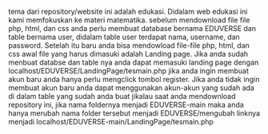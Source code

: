tema dari repository/website ini adalah edukasi. Didalam web edukasi ini kami memfokuskan ke materi matematika.
sebelum mendownload file file php, html, dan css anda perlu membuat database bernama EDUVERSE dan table bernama user, didalam table user terdapat nama, username, dan password. Setelah itu baru anda bisa mendowload file-file php, html, dan css
awal file yang harus dimasuki adalah Landing page. Jika anda sudah menbuat databse dan table nya anda dapat memasuki landing page dengan localhost/EDUVERSE/LandingPage/tesmain.php
jika anda ingin membuat akun baru anda hanya perlu mengclick tombol register. Jika anda tidak ingin membuat akun baru anda dapat menggunakan akun-akun yang sudah ada di dalam table yang sudah anda buat
jikalau saat anda mendownload repository ini, jika nama foldernya menjadi EDUVERSE-main maka anda hanya merubah nama folder tersebut menjadi EDUVERSE/mengubah linknya menjadi localhost/EDUVERSE-main/LandingPage/tesmain.php
